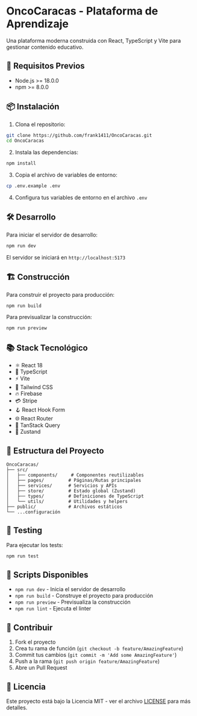 # OncoCaracas - Plataforma de Aprendizaje

Una plataforma moderna construida con React, TypeScript y Vite para gestionar contenido educativo.

## 🚀 Requisitos Previos

- Node.js >= 18.0.0
- npm >= 8.0.0

## 📦 Instalación

1. Clona el repositorio:
```bash
git clone https://github.com/frank1411/OncoCaracas.git
cd OncoCaracas
```

2. Instala las dependencias:
```bash
npm install
```

3. Copia el archivo de variables de entorno:
```bash
cp .env.example .env
```

4. Configura tus variables de entorno en el archivo `.env`

## 🛠️ Desarrollo

Para iniciar el servidor de desarrollo:

```bash
npm run dev
```

El servidor se iniciará en `http://localhost:5173`

## 🏗️ Construcción

Para construir el proyecto para producción:

```bash
npm run build
```

Para previsualizar la construcción:

```bash
npm run preview
```

## 📚 Stack Tecnológico

- ⚛️ React 18
- 🔷 TypeScript
- ⚡ Vite
- 🎨 Tailwind CSS
- 🔥 Firebase
- 💳 Stripe
- 🪝 React Hook Form
- 🌐 React Router
- 📡 TanStack Query
- 🏪 Zustand

## 📁 Estructura del Proyecto

```
OncoCaracas/
├── src/
│   ├── components/     # Componentes reutilizables
│   ├── pages/         # Páginas/Rutas principales
│   ├── services/      # Servicios y APIs
│   ├── store/         # Estado global (Zustand)
│   ├── types/         # Definiciones de TypeScript
│   └── utils/         # Utilidades y helpers
├── public/            # Archivos estáticos
└── ...configuración
```

## 🧪 Testing

Para ejecutar los tests:

```bash
npm run test
```

## 📝 Scripts Disponibles

- `npm run dev` - Inicia el servidor de desarrollo
- `npm run build` - Construye el proyecto para producción
- `npm run preview` - Previsualiza la construcción
- `npm run lint` - Ejecuta el linter

## 🤝 Contribuir

1. Fork el proyecto
2. Crea tu rama de función (`git checkout -b feature/AmazingFeature`)
3. Commit tus cambios (`git commit -m 'Add some AmazingFeature'`)
4. Push a la rama (`git push origin feature/AmazingFeature`)
5. Abre un Pull Request

## 📄 Licencia

Este proyecto está bajo la Licencia MIT - ver el archivo [LICENSE](LICENSE) para más detalles.
